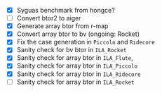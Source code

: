 - [X] Syguas benchmark from hongce?
- [ ] Convert btor2 to aiger
- [X] Generate array btor from r-map
- [X] Convert array btor to bv (ongoing: Rocket)
- [X] Fix the case generation in `Piccolo` and `Ridecore`
- [X] Sanity check for bv btor in `ILA_Rocket`
- [X] Sanity check for array btor in `ILA_Flute`,
- [X] Sanity check for array btor in `ILA_Piccolo`
- [X] Sanity check for array btor in `ILA_Ridecore`
- [ ] Sanity check for array btor in `ILA_Rocket`

